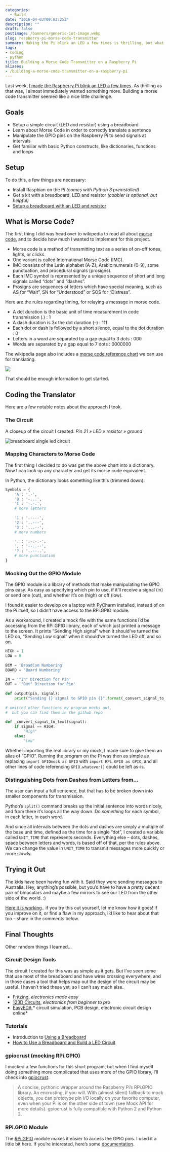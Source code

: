 ```yaml
---
categories:
  - Build
date: "2016-04-03T09:03:25Z"
description: ""
draft: false
postimage: /banners/generic-iot-image.webp
slug: raspberry-pi-morse-code-transmitter
summary: Making the Pi blink an LED a few times is thrilling, but what about building something.. more? Let's build a morse code transmitter!
tags:
- coding
- python
title: Building a Morse Code Transmitter on a Raspberry Pi
aliases:
- /building-a-morse-code-transmitter-on-a-raspberry-pi
---
```

Last week, [I made the Raspberry Pi blink an LED a few times](https://grantwinney.com/raspberry-pi-making-an-led-blink/). As thrilling as that was, I almost immediately wanted something more. Building a morse code transmitter seemed like a nice little challenge.

## Goals

- Setup a simple circuit (LED and resistor) using a breadboard
- Learn about Morse Code in order to correctly translate a sentence
- Manipulate the GPIO pins on the Raspberry Pi to send signals at intervals
- Get familiar with basic Python constructs, like dictionaries, functions and loops

## Setup

To do this, a few things are necessary:

- Install Raspbian on the Pi _(comes with Python 3 preinstalled)_
- Get a kit with a breadboard, LED and resistor _(cobbler is optional, but helpful)_
- [Setup a breadboard with an LED and resistor](https://grantwinney.com/raspberry-pi-making-an-led-blink/)

## What is Morse Code?

The first thing I did was head over to wikipedia to read all about [morse code](https://en.wikipedia.org/wiki/Morse_code), and to decide how much I wanted to implement for this project.

- Morse code is a method of transmitting text as a series of on-off tones, lights, or clicks.
- One variant is called International Morse Code (IMC).
- IMC consists of the Latin alphabet (A-Z), Arabic numerals (0-9), some punctuation, and procedural signals (prosigns).
- Each IMC symbol is represented by a unique sequence of short and long signals called “dots” and “dashes”.
- Prosigns are sequences of letters which have special meaning, such as AS for “Wait”, SN for “Understood” or SOS for “Distress”.

Here are the rules regarding timing, for relaying a message in morse code.

- A dot duration is the basic unit of time measurement in code transmission (.) : 1
- A dash duration is 3x the dot duration (–) : 111
- Each dot or dash is followed by a short silence, equal to the dot duration : 0
- Letters in a word are separated by a gap equal to 3 dots : 000
- Words are separated by a gap equal to 7 dots : 0000000

The wikipedia page also includes a [morse code reference chart](https://en.wikipedia.org/wiki/File:International_Morse_Code.svg) we can use for translating.

![](International_Morse_Code.png)

That should be enough information to get started.

## Coding the Translator

Here are a few notable notes about the approach I took.

### The Circuit

A closeup of the circuit I created. _Pin 21 » LED » resistor » ground_

![breadboard single led circuit](breadboard-single-led-circuit.jpg)

### Mapping Characters to Morse Code

The first thing I decided to do was get the above chart into a dictionary. Now I can look up any character and get its morse code equivalent.

In Python, the dictionary looks something like this (trimmed down):

```python
Symbols = {
    'A': '.-',
    'B': '-...',
    'C': '-.-.',
    # more letters
 
    '1': '.----',
    '2': '..---',
    '3': '...--',
    # more numbers
 
    '.': '.-.-.-',
    ',': '--..--',
    '?': '..--..',
    # more punctuation
}
```

### Mocking Out the GPIO Module

The GPIO module is a library of methods that make manipulating the GPIO pins easy. As easy as specifying which pin to use, if it’ll receive a signal (in) or send one (out), and whether it’s on (high) or off (low).

I found it easier to develop on a laptop with PyCharm installed, instead of on the Pi itself, so I didn’t have access to the RPi.GPIO module.

As a workaround, I created a mock file with the same functions I’d be accessing from the RPi.GPIO library, each of which just printed a message to the screen. It prints “Sending High signal” when it should’ve turned the LED on, “Sending Low signal” when it should’ve turned the LED off, and so on.

```python
HIGH = 1
LOW = 0
 
BCM = 'BroadCom Numbering'
BOARD = 'Board Numbering'
 
IN = '"In" Direction for Pin'
OUT = '"Out" Direction for Pin'
 
def output(pin, signal):
    print("Sending {} signal to GPIO pin {}".format(_convert_signal_to_text(signal), pin))
 
# omitted other functions my program mocks out,
#  but you can find them in the github repo
 
def _convert_signal_to_text(signal):
    if signal == HIGH:
        "High"
    else:
        "Low"
```

Whether importing the real library or my mock, I made sure to give them an alias of “GPIO”. Running the program on the Pi was then as simple as replacing `import GPIOmock as GPIO` with `import RPi.GPIO as GPIO`, and all other lines of code referencing `GPIO.whatever()` could be left as-is.

### Distinguishing Dots from Dashes from Letters from…

The user can input a full sentence, but that has to be broken down into smaller components for transmission.

Python’s `split()` command breaks up the initial sentence into words nicely, and from there it’s loops all the way down. Do _something_ for each symbol, in each letter, in each word.

And since all intervals between the dots and dashes are simply a multiple of the base unit time, defined as the time for a single “dot”, I created a variable called `UNIT_TIME` that represents seconds. Everything else – dots, dashes, space between letters and words, is based off of that, per the rules above. We can change the value in `UNIT_TIME` to transmit messages more quickly or more slowly.

## Trying it Out

The kids have been having fun with it. Said they were sending messages to Australia. Hey, anything’s possible, but you’d have to have a pretty decent pair of binoculars and maybe a few mirrors to see our LED from the other side of the world. :)

[Here it is working](https://res.cloudinary.com/dxm4riq52/video/upload/q_auto/v1583296394/Raspberry%20Pi/Morse_Code_via_LED_on_the_Raspberry_Pi_2_lmqsvf.mp4).. if you try this out yourself, let me know how it goes! If you improve on it, or find a flaw in my approach, I’d like to hear about that too – share in the comments below.

## Final Thoughts

Other random things I learned…

### Circuit Design Tools

The circuit I created for this was as simple as it gets. But I’ve seen some that use most of the breadboard and have wires crossing everywhere, and in those cases a tool that helps map out the design of the circuit may be useful. I haven’t tried these yet, so I can’t say much else.

- [Fritzing](http://fritzing.org/home/), _electronics made easy_
- [123D Circuits](https://123d.circuits.io/), _electronics from beginner to pro_
- [EasyEDA](https://easyeda.com/),* circuit simulation, PCB design, electronic circuit design online*

### Tutorials

- Introduction to [Using a Breadboard](https://www.cl.cam.ac.uk/projects/raspberrypi/tutorials/robot/breadboard/)
- [How to Use a Breadboard and Build a LED Circuit](https://web.archive.org/web/20160716090534/http://computers.tutsplus.com/tutorials/how-to-use-a-breadboard-and-build-a-led-circuit--mac-54746)

### gpiocrust (mocking RPi.GPIO)

I mocked a few functions for this short program, but when I find myself doing something more complicated that uses more of the GPIO library, I’ll check into [gpiocrust](https://github.com/zourtney/gpiocrust).

> A concise, pythonic wrapper around the Raspberry Pi’s RPi.GPIO library. An encrusting, if you will. With (almost silent) fallback to mock objects, you can prototype pin I/O locally on your favorite computer, even when your Pi is on the other side of town (see Mock API for more details). gpiocrust is fully compatible with Python 2 and Python 3.

### RPi.GPIO Module

The [RPi.GPIO](https://pypi.python.org/pypi/RPi.GPIO) module makes it easier to access the GPIO pins. I used it a little bit here. If you’re interested, here’s some [documentation](https://sourceforge.net/p/raspberry-gpio-python/wiki/Home/).
